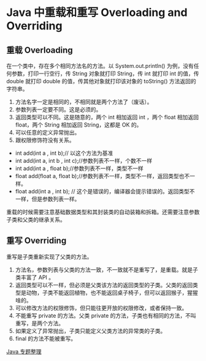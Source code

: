 # Java 中重载和重写 Overloading and Overriding

## 重载 Overloading

在一个类中，存在多个相同方法名的方法。以 System.out.println() 为例，没有任何参数，打印一行空行，传 String 对象就打印 String，传 int 就打印 int 的值，传 double 就打印 double 的值，传其他对象就打印该对象的 toString() 方法返回的字符串。

1. 方法名字一定是相同的，不相同就是两个方法了（废话）。
2. 参数列表一定要不同。这是必须的。
3. 返回类型可以不同。这是随意的，两个 int 相加返回 int ，两个 float 相加返回 float，两个 String 相加返回 String，这都是 OK 的。
4. 可以任意的定义异常抛出。
5. 跟权限修饰符没有关系。

* int add(int a , int b);// 以这个方法为基准
* int add(int a, int b , int c);//参数列表不一样，个数不一样
* int add(int a , float b);//参数列表不一样，类型不一样
* float add(float a, float b);//参数列表不一样，类型不一样，返回类型也不一样。
* float add(int a , int b); // 这个是错误的，编译器会提示错误的。返回类型不一样，但是参数列表一样。

重载的时候需要注意基础数据类型和其封装类的自动装箱和拆箱。还需要注意参数子类和父类的继承关系。

## 重写 Overriding

重写是子类重新实现了父类的方法。

1. 方法名，参数列表与父类的方法一致，不一致就不是重写了，是重载。就是子类丰富了 API 。
2. 返回类型可以不一样，但必须是父类该方法的返回类型的子类。父类的返回类型是动物，子类不能返回植物，也不能返回桌子椅子，但可以返回猴子，猩猩啥的。
3. 可以修改方法的权限修饰，但只能往更开放的权限修改，或者保持一致。
4. 不能重写 private 的方法。父类 private 的方法，子类也有相同的方法，不叫重写，是两个方法。
5. 如果定义了异常抛出，子类只能定义父类方法的异常类的子类。
6. final 的方法不能被重写。

[Java 专题整理][1]


  [1]: http://www.binkery.com/archives/478.html